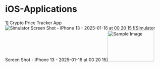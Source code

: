 # iOS-Applications
1] Crypto Price Tracker App
![Simulator Screen Shot - iPhone 13 - 2025-01-16 at 00 20 15](https://github.com/user-attachments/assets/c0d60f3d-78cd-4d78-82e8-3e82a9f62888)
![Simulator Screen Shot - iPhone 13 - 2025-01-16 at 00 20 15]<img src="https://github.com/user-attachments/assets/c0d60f3d-78cd-4d78-82e8-3e82a9f62888" alt="Sample Image" style="width:150px; height:100px;">
